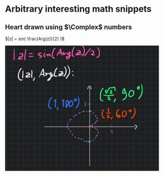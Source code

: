 # Arbitrary interesting math snippets

## Heart drawn using $\Complex$ numbers

$|z| = sin( \frac{Arg(z)}{2} )$

![complex heart](math-complex-heart.png)
